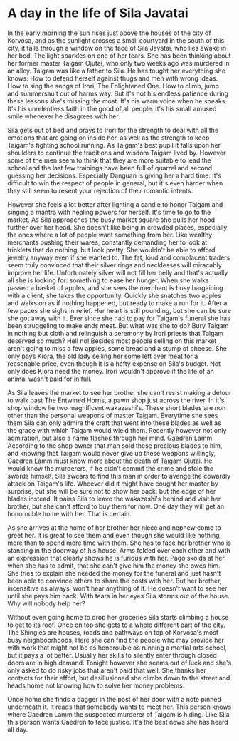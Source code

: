 A day in the life of Sila Javatai
=================================

In the early morning the sun rises just above the houses of the city of Korvosa,
and as the sunlight crosses a small courtyard in the south of this city, 
it falls through a window on the face of Sila Javatai, 
who lies awake in her bed.
The light sparkles on one of her tears.
She has been thinking about her former master Taigam Ojutai, who only two weeks ago was murdered in an alley.
Taigam was like a father to Sila. He has tought her everything she knows.
How to defend herself against thugs and men with wrong ideas.
How to sing the songs of Irori, The Enlightened One. 
How to climb, jump and summersault out of harms way.
But it's not his endless patience during these lessons she's missing the most.
It's his warm voice when he speaks.
It's his unrelentless faith in the good of all people.
It's his small amused smile whenever he disagrees with her.

Sila gets out of bed and prays to Irori for the strength to deal with all the emotions that are going on inside her, 
as well as the strength to keep Taigam's fighting school running.
As Taigam's best pupil it falls upon her shoulders to continue the traditions and wisdom Taigam lived by.
However some of the men seem to think that they are more suitable to lead the school
and the last few trainings have been full of quarrel and second guessing her decisions.
Especially Danguan is giving her a hard time.
It's difficult to win the respect of people in general,
but it's even harder when they still seem to resent your rejection of their romantic intents.

However she feels a lot better after lighting a candle to honor Taigam
and singing a mantra with healing powers for herself.
It's time to go to the market.
As Sila approaches the busy market square she pulls her hood further over her head.
She doesn't like being in crowded places, especially the ones where a lot of people want something from her.
Like wealthy merchants pushing their wares, constantly demanding her to look at trinklets that do nothing, but look pretty.
She wouldn't be able to afford jewelry anyway even if she wanted to.
The fat, loud and complacent traders seem truly convinced that their silver rings and necklesses will miracably improve her life.
Unfortunately silver will not fill her belly and that's actually all she is looking for: something to ease her hunger.
When she walks passed a basket of apples, and she sees the merchant is busy bargaining with a client, she takes the opportunity.
Quickly she snatches two apples and walks on as if nothing happened, but ready to make a run for it.
After a few paces she sighs in relief. Her heart is still pounding, but she can be sure she got away with it.
Ever since she had to pay for Taigam's funeral she has been struggeling to make ends meet.
But what was she to do? Bury Taigam in nothing but cloth and relinquish a ceremony by Irori priests that Taigam deserved so much?
Hell no!
Besides most people selling on this market aren't going to miss a few apples, some bread and a stump of cheese.
She only pays Kiora, the old lady selling her some left over meat for a reasonable price, even though it is a hefty expense on Sila's budget.
Not only does Kiora need the money. Irori wouldn't approve if the life of an animal wasn't paid for in full.

As Sila leaves the market to see her brother she can't resist making a detour to walk past The Entwined Horns,
a pawn shop just across the river.
In it's shop window lie two magnificent wakazashi's.
These short blades are non other than the personal weapons of master Taigam.
Everytime she sees them Sila can only admire the craft that went into these blades as well as the grace with which Taigam would wield them.
Recently however not only admiration, but also a name flashes through her mind. Gaedren Lamm.
According to the shop owner that man sold these precious blades to him, and knowing that Taigam would never give up these weapons willingly,
Gaedren Lamm must know more about the death of Taigam Ojutai.
He would know the murderers, if he didn't commit the crime and stole the swords himself.
Sila swears to find this man in order to avenge the cowardly attack on Taigam's life.
Whoever did it might have cought her master by surprise, but she will be sure not to show her back, but the edge of her blades instead. 
It pains Sila to leave the wakazashi's behind and visit her brother, but she can't afford to buy them for now.
One day they will get an honorouble home with her. That is certain.

As she arrives at the home of her brother her niece and nephew come to greet her.
It is great to see them and even though she would like nothing more than to spend more time with them.
She has to face her brother who is standing in the doorway of his house.
Arms folded over each other and with an expression that clearly shows he is furious with her.
Pago skolds at her when she has to admit, that she can't give him the money she owes him.
She tries to explain she needed the money for the funeral and just hasn't been able to convince others to share the costs with her.
But her brother, incensitive as always, won't hear anything of it. He doesn't want to see her until she pays him back.
With tears in her eyes Sila storms out of the house.
Why will nobody help her?

Without even going home to drop her groceries Sila starts climbing a house to get to its roof. 
Once on top she gets to a whole different part of the city.
The Shingles are houses, roads and pathways on top of Korvosa's most busy neighboorhoods.
Here she can find the people who may provide her with work that might not be as honorouble as running a martial arts school,
but it pays a lot better. Usually her skills to silently enter through closed doors are in high demand.
Tonight however she seems out of luck and she's only asked to do risky jobs that aren't paid that well.
She thanks her contacts for their effort, but desillusioned she climbs down to the street and heads home not knowing how to solve her money problems.

Once home she finds a dagger in the post of her door with a note pinned underneath it.
It reads that somebody wants to meet her.
This person knows where Gaedren Lamm the suspected murderer of Taigam is hiding.
Like Sila this person wants Gaedren to face justice.
It's the best news she has heard all day.

